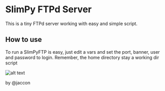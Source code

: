 # SlimPy FTPd Server
This is a tiny FTPd server working with easy and simple script.

## How to use
To run a SlimPyFTP is easy, just edit a vars and set the port, banner, user and password to login.
Remember, the home directory stay a working dir script

![alt text](https://ibb.co/D5HRptS][img]https://i.ibb.co/D5HRptS/Captura-de-Tela-2019-10-25-a-s-01-27-48.png "Screenshot")

by @jaccon
